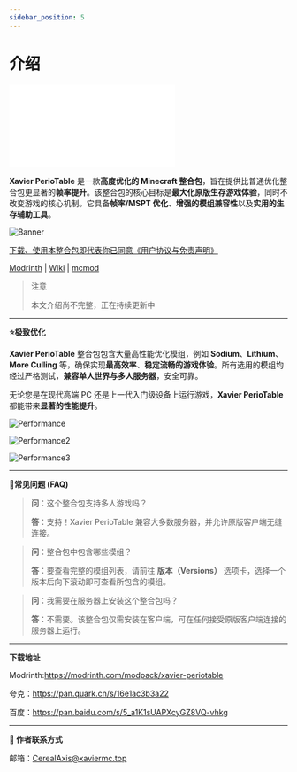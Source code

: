 ```yaml
---
sidebar_position: 5  
---
```


# 介绍

<iframe src="//player.bilibili.com/player.html?isOutside=true&aid=115157686553187&bvid=BV1quYKzjEUQ&cid=32271698799&p=1" scrolling="no" border="0" frameborder="no" framespacing="0" allowfullscreen="true"></iframe>

**Xavier PerioTable** 是一款**高度优化的 Minecraft 整合包**，旨在提供比普通优化整合包更显著的**帧率提升**。该整合包的核心目标是**最大化原版生存游戏体验**，同时不改变游戏的核心机制。它具备**帧率/MSPT 优化**、**增强的模组兼容性**以及**实用的生存辅助工具**。

![Banner](https://www.minebbs.com/attachments/webp.113463/)


[下载、使用本整合包即代表你已同意《用户协议与免责声明》](https://docs.xaviermc.top/wiki/XavierPerioTable/disclaimers)



[Modrinth](https://modrinth.com/modpack/xavier-periotable) | [Wiki](https://docs.xaviermc.top/wiki/XavierPerioTable/intro) | [mcmod](https://center.mcmod.cn/1231819/#/home/)

> 注意
>
> 本文介绍尚不完整，正在持续更新中

---

**⭐极致优化**

**Xavier PerioTable** 整合包包含大量高性能优化模组，例如 **Sodium**、**Lithium**、**More Culling** 等，确保实现**最高效率**、**稳定流畅的游戏体验**。所有选用的模组均经过严格测试，**兼容单人世界与多人服务器**，安全可靠。

无论您是在现代高端 PC 还是上一代入门级设备上运行游戏，**Xavier PerioTable** 都能带来**显著的性能提升**。

![Performance](https://www.minebbs.com/attachments/webp.113962/)

![Performance2](https://www.minebbs.com/attachments/webp.113963/)

![Performance3](https://www.minebbs.com/attachments/webp.114479/)

---

**🤔常见问题 (FAQ)**

>**问**：这个整合包支持多人游戏吗？
>
>**答**：支持！Xavier PerioTable 兼容大多数服务器，并允许原版客户端无缝连接。

>**问**：整合包中包含哪些模组？
>
>**答**：要查看完整的模组列表，请前往 **版本（Versions）** 选项卡，选择一个版本后向下滚动即可查看所包含的模组。

>**问**：我需要在服务器上安装这个整合包吗？
>
>**答**：不需要。该整合包仅需安装在客户端，可在任何接受原版客户端连接的服务器上运行。

---

**下载地址**

Modrinth:https://modrinth.com/modpack/xavier-periotable

夸克：https://pan.quark.cn/s/16e1ac3b3a22

百度：https://pan.baidu.com/s/5_a1K1sUAPXcyGZ8VQ-vhkg

---

**🔗 作者联系方式**

邮箱：CerealAxis@xaviermc.top
